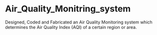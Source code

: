 # Air_Quality_Monitring_system
Designed, Coded and Fabricated an Air Quality Monitoring system which 
determines the Air Quality Index (AQI) of a certain region or area.
